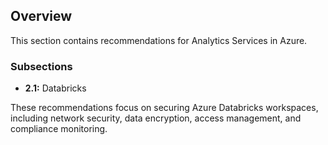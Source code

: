 ## Overview

This section contains recommendations for Analytics Services in Azure.

### Subsections

- **2.1:** Databricks

These recommendations focus on securing Azure Databricks workspaces, including network security, data encryption, access management, and compliance monitoring.

